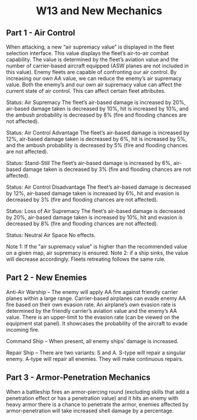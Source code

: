 <body>
  <h1 align="center">
    W13 and New Mechanics
  </h1>
</body>

## Part 1 - Air Control
When attacking, a new “air supremacy value” is displayed in the fleet selection interface. This value displays the fleet’s air-to-air combat capability. The value is determined by the fleet’s aviation value and the number of carrier-based aircraft equipped (ASW planes are not included in this value).
Enemy fleets are capable of confronting our air control. By increasing our own AA value, we can reduce the enemy’s air supremacy value.
Both the enemy’s and our own air supremacy value can affect the current state of air control. This can affect certain fleet attributes. 

Status: Air Supremacy
The fleet’s air-based damage is increased by 20%, air-based damage taken is decreased by 10%, hit is increased by 10%, and the ambush probability is decreased by 8% (fire and flooding chances are not affected).

Status: Air Control Advantage
The fleet’s air-based damage is increased by 12%, air-based damage taken is decreased by 6%, hit is increased by 5%, and the ambush probability is decreased by 5% (fire and flooding chances are not affected).

Status: Stand-Still
The fleet’s air-based damage is increased by 6%, air-based damage taken is decreased by 3% (fire and flooding chances are not affected).

Status: Air Control Disadvantage
The fleet’s air-based damage is decreased by 12%, air-based damage taken is increased by 6%, hit and evasion is decreased by 3% (fire and flooding chances are not affected).

Status: Loss of Air Supremacy
The fleet’s air-based damage is decreased by 20%, air-based damage taken is increased by 10%, hit and evasion is decreased by 8% (fire and flooding chances are not affected).

Status: Neutral Air Space
No effects.

Note 1: If the "air supremacy value" is higher than the recommended value on a given map, air supremacy is ensured.
Note 2: if a ship sinks, the value will decrease accordingly. Fleets retreating follows the same rule.

## Part 2 - New Enemies
Anti-Air Warship – The enemy will apply AA fire against friendly carrier planes within a large range.
Carrier-based airplanes can evade enemy AA fire based on their own evasion rate. 
An airplane’s own evasion rate is determined by the friendly carrier’s aviation value and the enemy’s AA value.
There is an upper-limit to the evasion rate (can be viewed on the equipment stat panel). It showcases the probability of the aircraft to evade incoming fire.

Command Ship – When present, all enemy ships’ damage is increased.

Repair Ship – There are two variants: S and A. S-type will repair a singular enemy. A-type will repair all enemies. They will make continuous repairs.

## Part 3 - Armor-Penetration Mechanics
When a battleship fires an armor-piercing round (excluding skills that add a penetration effect or has a penetration value) and it hits an enemy with heavy armor there is a chance to penetrate the armor, enemies affected by armor-penetration will take increased shell damage by a percentage.

